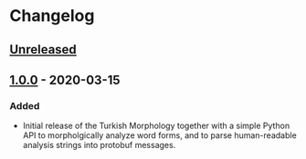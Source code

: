 # Changelog

## [Unreleased]

## [1.0.0] - 2020-03-15

### Added

- Initial release of the Turkish Morphology together with a simple Python API
  to morpholgically analyze word forms, and to parse human-readable analysis
  strings into protobuf messages.

[unreleased]: https://github.com/google-research/turkish-morphology/compare/v1.0.0...HEAD
[1.0.0]: https://github.com/google-research/turkish-morphology/releases/tag/v1.0.0
